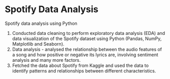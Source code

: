# Spotify Data Analysis
Spotify data analysis using Python

1) Conducted data cleaning to perform exploratory data analysis (EDA) and data visualization of the Spotify dataset using Python (Pandas, NumPy, Matplotlib and Seaborn).
2) Data analysis - analysed the relationship between the audio features of a song and how positive or negative its lyrics are, involving sentiment analysis and many more factors.
3) Fetched the data about Spotify from Kaggle and used the data to identify patterns and relationships between different characteristics. 

